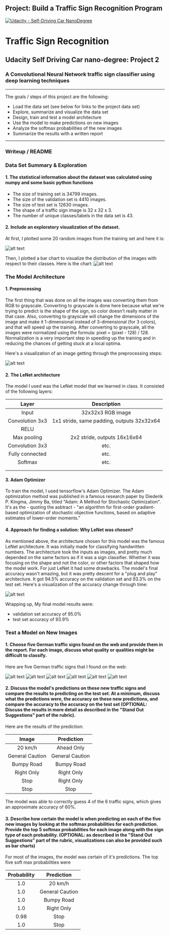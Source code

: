 ## Project: Build a Traffic Sign Recognition Program
[![Udacity - Self-Driving Car NanoDegree](https://s3.amazonaws.com/udacity-sdc/github/shield-carnd.svg)](http://www.udacity.com/drive)

# **Traffic Sign Recognition**

## Udacity Self Driving Car nano-degree: Project 2

### A Convolutional Neural Network traffic sign classifier using deep learning techniques

---

The goals / steps of this project are the following:
* Load the data set (see below for links to the project data set)
* Explore, summarize and visualize the data set
* Design, train and test a model architecture
* Use the model to make predictions on new images
* Analyze the softmax probabilities of the new images
* Summarize the results with a written report


[//]: # (Image References)

[image1]: ./writeupimages/visualization.png "Visualization"
[image2]: ./writeupimages/distribution.png "Distribution"
[image3]: ./writeupimages/preprocessing.png "Preprocessing"
[image4]: ./writeupimages/accuracy.png "Accuracy"
[image5]: ./writeupimages/image1.jpg "image1"
[image6]: ./writeupimages/image2.jpg "image2"
[image7]: ./writeupimages/image3.jpg "image3"
[image8]: ./writeupimages/image4.jpg "image4"
[image9]: ./writeupimages/image5.jpg "image5"
[image10]: ./writeupimages/image6.jpg "image6"

---
### Writeup / README

### Data Set Summary & Exploration

#### 1. The statistical information about the dataset was calculated using numpy and some basic python functions

* The size of training set is 34799 images.
* The size of the validation set is 4410 images.
* The size of test set is 12630 images.
* The shape of a traffic sign image is 32 x 32 x 3.
* The number of unique classes/labels in the data set is 43.

#### 2. Include an exploratory visualization of the dataset.

At first, I plotted some 20 random images from the training set and here it is:

![alt text][image1]

Then, I plotted a bar chart to visualize the distribution of the images with respect to their classes. Here is the chart:
![alt text][image2]

### The Model Architecture

#### 1. Preprocessing
The first thing that was done on all the images was converting them from RGB to grayscale. Converting to grayscale is done here because what we're trying to predict is the shape of the sign, so color doesn't really matter in that case. Also, converting to grayscale will change the dimensions of the image and make it 1-dimensional instead of 3-dimensional (for 3 colors), and that will speed up the training.
After converting to grayscale, all the images were normalized using the formula: pixel = (pixel - 128) / 128. Normalization is a very important step in speeding up the training and in reducing the chances of getting stuck at a local optima.

Here's a visualization of an image getting through the preprocessing steps:

![alt text][image3]


#### 2. The LeNet architecture

The model I used was the LeNet model that we learned in class. It consisted of the following layers:

| Layer         		|     	Description	        					|
|:---------------------:|:---------------------------------------------:|
| Input         		| 32x32x3 RGB image   							|
| Convolution 3x3     	| 1x1 stride, same padding, outputs 32x32x64 	|
| RELU					|												|
| Max pooling	      	| 2x2 stride,  outputs 16x16x64 				|
| Convolution 3x3	    | etc.      									|
| Fully connected		| etc.        									|
| Softmax				| etc.        									|
|						|												|
|						|												|



#### 3. Adam Optimizer

To train the model, I used tensorflow's Adam Optimizer. The Adam optimization method was published in a famous research paper by Diederik P. Kingma, Jimmy Ba, titled "Adam: A Method for Stochastic Optimization". It's as the - quoting the asbtract - "an algorithm for first-order gradient-based optimization of stochastic objective functions, based on adaptive estimates of lower-order moments."

#### 4. Approach for finding a solution: Why LeNet was chosen?

As mentioned above, the architecture chosen for this model was the famous LeNet architecture. It was initially made for classifying handwritten numbers. The architecture took the inputs as images, and pretty much depended on the same factors as if it was a sign classifier. Whether it was focusing on the shape and not the color, or other factors that shaped how the model work.
For just LeNet it had some drawbacks. The model's final accuracy wasn't amazing, but it was pretty descent for a "plug and play" architecture. It got 94.5% accuracy on the validation set and 93.3% on the test set. 
Here's a visualization of the accuracy change through time:

![alt text][image4]

Wrapping up, My final model results were:
* validation set accuracy of 95.0%
* test set accuracy of 93.9%


### Test a Model on New Images

#### 1. Choose five German traffic signs found on the web and provide them in the report. For each image, discuss what quality or qualities might be difficult to classify.

Here are five German traffic signs that I found on the web:

![alt text][image5] ![alt text][image6] ![alt text][image7]
![alt text][image8] ![alt text][image9] ![alt text][image10]

#### 2. Discuss the model's predictions on these new traffic signs and compare the results to predicting on the test set. At a minimum, discuss what the predictions were, the accuracy on these new predictions, and compare the accuracy to the accuracy on the test set (OPTIONAL: Discuss the results in more detail as described in the "Stand Out Suggestions" part of the rubric).

Here are the results of the prediction:

| Image			        |     Prediction	        					|
|:---------------------:|:---------------------------------------------:|
| 20 km/h         		| Ahead Only   									|
| General Caution     	| General Caution 								|
| Bumpy Road			| Bumpy Road									|
| Right Only	      	| Right Only					 				|
| Stop      			| Right Only          							|
| Stop                  | Stop                                          |

The model was able to correctly guess 4 of the 6 traffic signs, which gives an approximate accuracy of 60%.

#### 3. Describe how certain the model is when predicting on each of the five new images by looking at the softmax probabilities for each prediction. Provide the top 5 softmax probabilities for each image along with the sign type of each probability. (OPTIONAL: as described in the "Stand Out Suggestions" part of the rubric, visualizations can also be provided such as bar charts)

For most of the images, the model was certain of it's predictions. The top five soft max probabilities were

| Probability         	|     Prediction	        					|
|:---------------------:|:---------------------------------------------:|
| 1.0         			| 20 km/h   									|
| 1.0     				| General Caution								|
| 1.0					| Bumpy Road									|
| 1.0	      			| Right Only					 				|
| 0.98				    | Stop                							|
| 1.0                   | Stop                                          |

